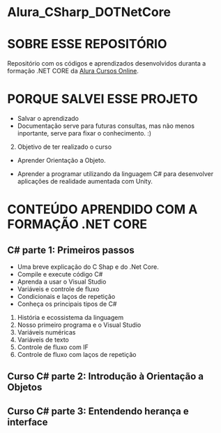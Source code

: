 # Alura_CSharp_DOTNetCore

# SOBRE ESSE REPOSITÓRIO
Repositório com os códigos e aprendizados desenvolvidos duranta a formação .NET CORE da [Alura Cursos Online](https://www.alura.com.br/).


# PORQUE SALVEI ESSE PROJETO

* Salvar o aprendizado
* Documentação serve para futuras consultas, mas não menos inportante, serve para fixar o conhecimento. :)

2. Objetivo de ter realizado o curso

* Aprender Orientação a Objeto.

* Aprender a programar utilizando da linguagem C# para desenvolver aplicações de realidade aumentada com Unity.


# CONTEÚDO APRENDIDO COM A FORMAÇÃO .NET CORE


## C# parte 1: Primeiros passos
  
  - Uma breve explicação do C Shap e do .Net Core.
  - Compile e execute código C#
  - Aprenda a usar o Visual Studio
  - Variáveis e controle de fluxo
  - Condicionais e laços de repetição
  - Conheça os principais tipos de C#
  
  1. História e ecossistema da linguagem
  2. Nosso primeiro programa e o Visual Studio
  3. Variáveis numéricas
  4. Variáveis de texto
  5. Controle de fluxo com IF
  6. Controle de fluxo com laços de repetição
  

## Curso C# parte 2: Introdução à Orientação a Objetos

## Curso C# parte 3: Entendendo herança e interface
